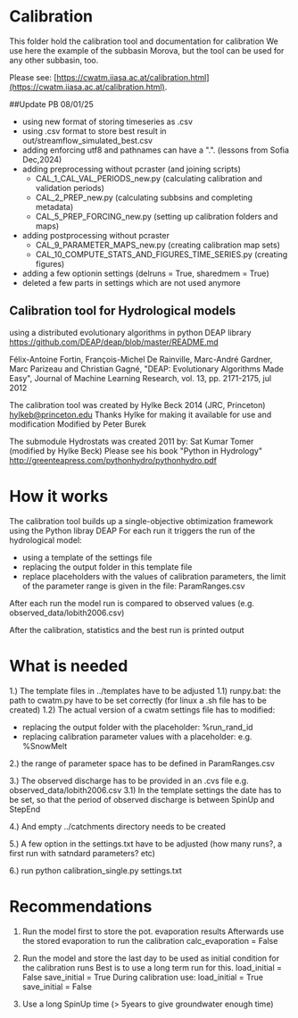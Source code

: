 # Calibration

This folder hold the calibration tool and documentation for calibration
We use here the example of the subbasin Morova, but the tool can be used for any other subbasin, too.

Please see: [https://cwatm.iiasa.ac.at/calibration.html](https://cwatm.iiasa.ac.at/calibration.html).

##Update
PB 08/01/25

- using new format of storing timeseries as .csv
- using .csv format to store best result in out/streamflow_simulated_best.csv
- adding enforcing utf8 and pathnames can have a ".". (lessons from Sofia Dec,2024)
- adding preprocessing without pcraster (and joining scripts)
	- CAL_1_CAL_VAL_PERIODS_new.py  (calculating calibration and validation periods)
	- CAL_2_PREP_new.py (calculating subbsins and completing metadata)
	- CAL_5_PREP_FORCING_new.py (setting up calibration folders and maps)
- adding postprocessing without pcraster 
	- CAL_9_PARAMETER_MAPS_new.py (creating calibration map sets)
	- CAL_10_COMPUTE_STATS_AND_FIGURES_TIME_SERIES.py (creating figures)
- adding a few optionin settings (delruns = True, sharedmem = True)
- deleted a few parts in settings which are not used anymore



## Calibration tool for Hydrological models

using a distributed evolutionary algorithms in python
DEAP library
https://github.com/DEAP/deap/blob/master/README.md

Félix-Antoine Fortin, François-Michel De Rainville, Marc-André Gardner, Marc Parizeau and Christian Gagné, "DEAP: Evolutionary Algorithms Made Easy", Journal of Machine Learning Research, vol. 13, pp. 2171-2175, jul 2012

The calibration tool was created by Hylke Beck 2014 (JRC, Princeton) hylkeb@princeton.edu
Thanks Hylke for making it available for use and modification
Modified by Peter Burek

The submodule Hydrostats was created 2011 by:
Sat Kumar Tomer (modified by Hylke Beck)
Please see his book "Python in Hydrology"   http://greenteapress.com/pythonhydro/pythonhydro.pdf


How it works
============

The calibration tool builds up a single-objective obtimization framework using the Python libray DEAP
For each run it triggers the run of the hydrological model:
- using a template of the settings file
- replacing the output folder in this template file
- replace placeholders with the values of calibration parameters, the limit of the parameter range is given in the file: ParamRanges.csv

After each run the model run is compared to observed values (e.g. observed_data/lobith2006.csv)

After the calibration, statistics and the best run is printed output


What is needed
==============

1.) The template files in ../templates have to be adjusted
1.1) runpy.bat: the path to cwatm.py have to be set correctly (for linux a .sh file has to be created)
1.2) The actual version of a cwatm settings file has to modified:
   - replacing the output folder with the placeholder: %run_rand_id
   - replacing calibration parameter values with a placeholder: e.g. %SnowMelt

2.) the range of parameter space has to be defined in ParamRanges.csv

3.) The observed discharge has to be provided in an .cvs file e.g. observed_data/lobith2006.csv
3.1) In the template settings the date has to be set, so that the period of observed discharge is between SpinUp and StepEnd

4.) And empty ../catchments directory needs to be created

5.) A few option in the settings.txt have to be adjusted (how many runs?, a first run with satndard parameters? etc)

6.) run python calibration_single.py settings.txt


Recommendations
===============

1. Run the model first to store the pot. evaporation results
   Afterwards use the stored evaporation to run the calibration
   calc_evaporation = False
   
2. Run the model and store the last day to be used as initial condition for the calibration runs
   Best is to use a long term run for this.
   load_initial = False
   save_initial = True
   During calibration use:
   load_initial = True
   save_initial = False
   
3. Use a long SpinUp time (> 5years to give groundwater enough time)
   

